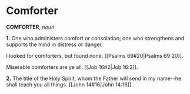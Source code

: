 # Comforter

**COMFORTER**, _noun_

**1.** One who administers comfort or consolation; one who strengthens and supports the mind in distress or danger.

I looked for comforters, but found none. [[Psalms 69#20|Psalms 69:20]].

Miserable comforters are ye all. [[Job 16#2|Job 16:2]].

**2.** The title of the Holy Spirit, whom the Father will send in my name--he shall teach you all things. [[John 14#16|John 14:16]].